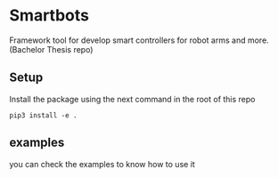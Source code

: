 # Smartbots
Framework tool for develop smart controllers for robot arms and more. (Bachelor Thesis repo)


## Setup

Install the package using the next command in the root of this repo

```
pip3 install -e .
```


## examples

you can check the examples to know how to use it
